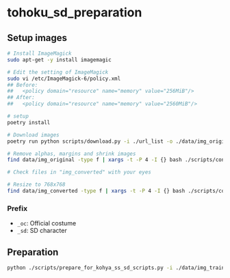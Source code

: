 
# tohoku_sd_preparation

## Setup images

```bash
# Install ImageMagick
sudo apt-get -y install imagemagic

# Edit the setting of ImageMagick
sudo vi /etc/ImageMagick-6/policy.xml 
## Before:
##   <policy domain="resource" name="memory" value="256MiB"/>
## After:
##   <policy domain="resource" name="memory" value="2560MiB"/>

# setup
poetry install

# Download images
poetry run python scripts/download.py -i ./url_list -o ./data/img_original 

# Remove alphas, margins and shrink images
find data/img_original -type f | xargs -t -P 4 -I {} bash ./scripts/convert_image_0.sh {} data/img_converted

# Check files in "img_converted" with your eyes

# Resize to 768x768
find data/img_converted -type f | xargs -t -P 4 -I {} bash ./scripts/convert_image_1.sh {} data/img_train 768x768
```

### Prefix

- ``_oc``: Official costume
- ``_sd``: SD character

## Preparation

```bash
python ./scripts/prepare_for_kohya_ss_sd_scripts.py -i ./data/img_train -o ./data/img_train_2
```

